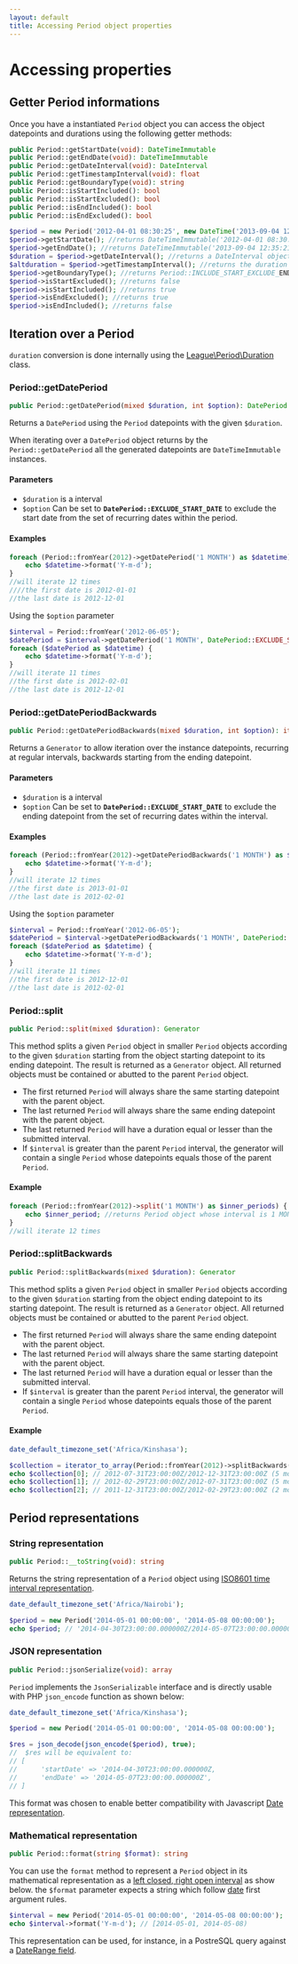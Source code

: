 ```yaml
---
layout: default
title: Accessing Period object properties
---
```


# Accessing properties

## Getter Period informations

Once you have a instantiated `Period` object you can access the object datepoints and durations using the following getter methods:

~~~php
public Period::getStartDate(void): DateTimeImmutable
public Period::getEndDate(void): DateTimeImmutable
public Period::getDateInterval(void): DateInterval
public Period::getTimestampInterval(void): float
public Period::getBoundaryType(void): string
public Period::isStartIncluded(): bool
public Period::isStartExcluded(): bool
public Period::isEndIncluded(): bool
public Period::isEndExcluded(): bool
~~~

~~~php
$period = new Period('2012-04-01 08:30:25', new DateTime('2013-09-04 12:35:21'));
$period->getStartDate(); //returns DateTimeImmutable('2012-04-01 08:30:25');
$period->getEndDate(); //returns DateTimeImmutable('2013-09-04 12:35:21');
$duration = $period->getDateInterval(); //returns a DateInterval object
$altduration = $period->getTimestampInterval(); //returns the duration in seconds
$period->getBoundaryType(); //returns Period::INCLUDE_START_EXCLUDE_END 
$period->isStartExcluded(); //returns false
$period->isStartIncluded(); //returns true
$period->isEndExcluded(); //returns true
$period->isEndIncluded(); //returns false
~~~

## Iteration over a Period

<p class="message-info"><code>duration</code> conversion is done internally using the <a href="/4.0/duration">League\Period\Duration</a> class.</p>

### Period::getDatePeriod

~~~php
public Period::getDatePeriod(mixed $duration, int $option): DatePeriod
~~~

Returns a `DatePeriod` using the `Period` datepoints with the given `$duration`.

<p class="message-notice">When iterating over a <code>DatePeriod</code> object returns by the <code>Period::getDatePeriod</code> all the generated datepoints are <code>DateTimeImmutable</code> instances.</p>

#### Parameters

- `$duration` is a interval
- `$option` Can be set to **`DatePeriod::EXCLUDE_START_DATE`** to exclude the start date from the set of recurring dates within the period.


#### Examples

~~~php
foreach (Period::fromYear(2012)->getDatePeriod('1 MONTH') as $datetime) {
    echo $datetime->format('Y-m-d');
}
//will iterate 12 times
////the first date is 2012-01-01
//the last date is 2012-12-01
~~~

Using the `$option` parameter

~~~php
$interval = Period::fromYear('2012-06-05');
$datePeriod = $interval->getDatePeriod('1 MONTH', DatePeriod::EXCLUDE_START_DATE);
foreach ($datePeriod as $datetime) {
    echo $datetime->format('Y-m-d');
}
//will iterate 11 times
//the first date is 2012-02-01
//the last date is 2012-12-01
~~~

### Period::getDatePeriodBackwards

~~~php
public Period::getDatePeriodBackwards(mixed $duration, int $option): iterable<DateTimeImmutable>
~~~

Returns a `Generator` to allow iteration over the instance datepoints, recurring at regular intervals, backwards starting from the ending datepoint.

#### Parameters

- `$duration` is a interval
- `$option` Can be set to **`DatePeriod::EXCLUDE_START_DATE`** to exclude the ending datepoint from the set of recurring dates within the interval.

#### Examples

~~~php
foreach (Period::fromYear(2012)->getDatePeriodBackwards('1 MONTH') as $datetime) {
    echo $datetime->format('Y-m-d');
}
//will iterate 12 times
//the first date is 2013-01-01
//the last date is 2012-02-01
~~~

Using the `$option` parameter

~~~php
$interval = Period::fromYear('2012-06-05');
$datePeriod = $interval->getDatePeriodBackwards('1 MONTH', DatePeriod::EXCLUDE_START_DATE);
foreach ($datePeriod as $datetime) {
    echo $datetime->format('Y-m-d');
}
//will iterate 11 times
//the first date is 2012-12-01
//the last date is 2012-02-01
~~~

### Period::split

~~~php
public Period::split(mixed $duration): Generator
~~~

This method splits a given `Period` object in smaller `Period` objects according to the given `$duration` starting from the object starting datepoint to its ending datepoint. The result is returned as a `Generator` object. All returned objects must be contained or abutted to the parent `Period` object.

- The first returned `Period` will always share the same starting datepoint with the parent object.
- The last returned `Period` will always share the same ending datepoint with the parent object.
- The last returned `Period` will have a duration equal or lesser than the submitted interval.
- If `$interval` is greater than the parent `Period` interval, the generator will contain a single `Period` whose datepoints equals those of the parent `Period`.

#### Example

~~~php
foreach (Period::fromYear(2012)->split('1 MONTH') as $inner_periods) {
    echo $inner_period; //returns Period object whose interval is 1 MONTH
}
//will iterate 12 times
~~~

### Period::splitBackwards

~~~php
public Period::splitBackwards(mixed $duration): Generator
~~~

This method splits a given `Period` object in smaller `Period` objects according to the given `$duration` starting from the object ending datepoint to its starting datepoint. The result is returned as a `Generator` object. All returned objects must be contained or abutted to the parent `Period` object.

- The first returned `Period` will always share the same ending datepoint with the parent object.
- The last returned `Period` will always share the same starting datepoint with the parent object.
- The last returned `Period` will have a duration equal or lesser than the submitted interval.
- If `$interval` is greater than the parent `Period` interval, the generator will contain a single `Period` whose datepoints equals those of the parent `Period`.

#### Example

~~~php
date_default_timezone_set('Africa/Kinshasa');

$collection = iterator_to_array(Period::fromYear(2012)->splitBackwards('5 MONTH'));
echo $collection[0]; // 2012-07-31T23:00:00Z/2012-12-31T23:00:00Z (5 months interval)
echo $collection[1]; // 2012-02-29T23:00:00Z/2012-07-31T23:00:00Z (5 months interval)
echo $collection[2]; // 2011-12-31T23:00:00Z/2012-02-29T23:00:00Z (2 months interval)
~~~

## Period representations

### String representation

~~~php
public Period::__toString(void): string
~~~

Returns the string representation of a `Period` object using [ISO8601 time interval representation](http://en.wikipedia.org/wiki/ISO_8601#Time_intervals).

~~~php
date_default_timezone_set('Africa/Nairobi');

$period = new Period('2014-05-01 00:00:00', '2014-05-08 00:00:00');
echo $period; // '2014-04-30T23:00:00.000000Z/2014-05-07T23:00:00.000000Z'
~~~

### JSON representation

~~~php
public Period::jsonSerialize(void): array
~~~

`Period` implements the `JsonSerializable` interface and is directly usable with PHP `json_encode` function as shown below:

~~~php
date_default_timezone_set('Africa/Kinshasa');

$period = new Period('2014-05-01 00:00:00', '2014-05-08 00:00:00');

$res = json_decode(json_encode($period), true);
//  $res will be equivalent to:
// [
//      'startDate' => '2014-04-30T23:00:00.000000Z,
//      'endDate' => '2014-05-07T23:00:00.000000Z',
// ]
~~~

<p class="message-info">This format was chosen to enable better compatibility with Javascript <a href="https://developer.mozilla.org/en-US/docs/Web/JavaScript/Reference/Global_Objects/Date/toISOString">Date representation</a>.</p>

### Mathematical representation

~~~php
public Period::format(string $format): string
~~~

You can use the `format` method to represent a `Period` object in its mathematical representation as a [left closed, right open interval](https://en.wikipedia.org/wiki/Interval_(methematics)#Notations_for_intervals) as show below. the `$format` parameter expects a string which follow [date](http://php.net/manual/en/function.date.php) first argument rules.

~~~php
$interval = new Period('2014-05-01 00:00:00', '2014-05-08 00:00:00');
echo $interval->format('Y-m-d'); // [2014-05-01, 2014-05-08)
~~~

This representation can be used, for instance, in a PostreSQL query against a [DateRange field](https://www.postgresql.org/docs/9.3/static/rangetypes.html).
